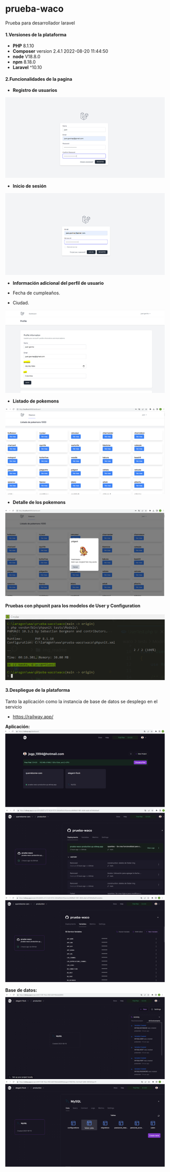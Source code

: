 # prueba-waco

Prueba para desarrollador laravel

#### 1.Versiones de la plataforma

- **PHP** 8.1.10
- **Composer** version 2.4.1 2022-08-20 11:44:50
- **node** V18.8.0
- **npm** 8.18.0
- **Laravel** ^10.10

#### 2.Funcionalidades de la pagina

- **Registro de usuarios**

![](waco/img_readme/registrer.PNG)

- **Inicio de sesión**

![](waco/img_readme/login.PNG)


- **Información adicional del perfil de usuario**

- Fecha de cumpleaños.
- Ciudad.

![](waco/img_readme/profile.PNG)

- **Listado de pokemons**

![](waco/img_readme/list.PNG)


- **Detalle de los pokemons**

![](waco/img_readme/detail.PNG)



#### Pruebas con phpunit para los modelos de User y Configuration


![](waco/img_readme/testing.PNG)


#### 3.Despliegue de la plataforma

Tanto la aplicación como la instancia de base de datos se desplego en el servicio

- https://railway.app/

**Aplicación:**
![](waco/img_readme/service1.PNG)
![](waco/img_readme/service2.PNG)
![](waco/img_readme/service3.PNG)


**Base de datos:**
![](waco/img_readme/service4.PNG)
![](waco/img_readme/service5.PNG)